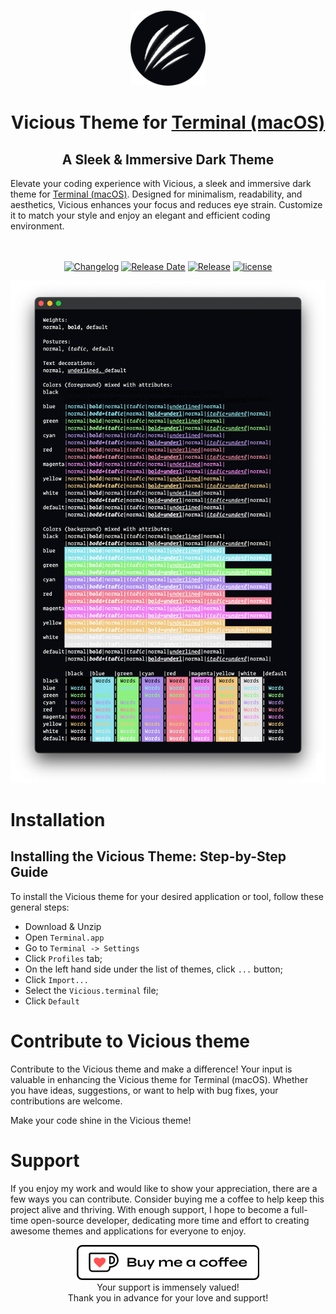 <br>
<p align="center">
<img width="120" height="120" src="assets/logo.png" alt="Vicious Logo">
</p>

<h1 align="center">
Vicious Theme for <a href="https://en.wikipedia.org/wiki/Terminal_(macOS)">Terminal (macOS)</a>
</h1>

<h2 align="center">
 A Sleek & Immersive Dark Theme
</h2>
Elevate your coding experience with Vicious, a sleek and immersive dark theme for <a href="https://en.wikipedia.org/wiki/Terminal_(macOS)">Terminal (macOS)</a>. Designed for minimalism, readability, and aesthetics, Vicious enhances your focus and reduces eye strain. Customize it to match your style and enjoy an elegant and efficient coding environment.
<br><br><br>
<div  align="center">

[![Changelog](https://img.shields.io/badge/dynamic/json?url=https%3A%2F%2Fraw.githubusercontent.com%2Fzaheralmajed%2Fvicious-theme-terminal%2Fmain%2Fpackage.json&query=version&style=flat&logo=github&logoColor=%23FBFCFC&label=changelog&labelColor=%2308090E&color=%23F1C981)](https://github.com/zaheralmajed/vicious-theme-terminal/blob/main/CHANGELOG.md)
[![Release Date](https://img.shields.io/badge/dynamic/json?url=https%3A%2F%2Fraw.githubusercontent.com%2Fzaheralmajed%2Fvicious-theme-terminal%2Fmain%2Fpackage.json&query=releasedDate&style=flat&logo=github&logoColor=%23FBFCFC&label=release%20date&labelColor=%2308090E&color=%23F19A81)](https://github.com/zaheralmajed/vicious-theme-terminal/releases/tag/1.0.1)
[![Release](https://img.shields.io/badge/dynamic/json?url=https%3A%2F%2Fraw.githubusercontent.com%2Fzaheralmajed%2Fvicious-theme-terminal%2Fmain%2Fpackage.json&query=%24.version&style=flat&logo=github&logoColor=%23FBFCFC&label=version&labelColor=%2308090E&color=%238BE3EB)](https://github.com/zaheralmajed/vicious-theme-terminal/releases/tag/1.0.1)
[![license](https://img.shields.io/badge/dynamic/json?url=https%3A%2F%2Fraw.githubusercontent.com%2Fzaheralmajed%2Fvicious-theme-terminal%2Fmain%2Fpackage.json&query=license&style=flat&logo=github&logoColor=%23FBFCFC&label=license&labelColor=%2308090E&color=%23BCF181)](https://github.com/zaheralmajed/vicious-theme-terminal/blob/main/LICENSE)

</div>
<p align="center">
<img  src="assets/screenshot.png" alt="Vicious Screenshot">
</p>

# Installation

## Installing the Vicious Theme: Step-by-Step Guide

To install the Vicious theme for your desired application or tool, follow these general steps:

- Download & Unzip
- Open `Terminal.app`
- Go to `Terminal -> Settings`
- Click `Profiles` tab;
- On the left hand side under the list of themes, click `...` button;
- Click `Import...`
- Select the `Vicious.terminal` file;
- Click `Default`

# Contribute to Vicious theme

Contribute to the Vicious theme and make a difference! Your input is valuable in enhancing the Vicious theme for Terminal (macOS). Whether you have ideas, suggestions, or want to help with bug fixes, your contributions are welcome.

Make your code shine in the Vicious theme!

# Support

If you enjoy my work and would like to show your appreciation, there are a few ways you can contribute.
Consider buying me a coffee to help keep this project alive and thriving. With enough support, I hope to become a full-time open-source developer, dedicating more time and effort to creating awesome themes and applications for everyone to enjoy.

<p align="center">
<a href='https://ko-fi.com/B0B0RB60R' target='_blank'><img height='56' style='border:0px;height:56px;' src='assets/donate.png' border='0' alt='Buy Me a Coffee at ko-fi.com' /></a>
<br>
Your support is immensely valued!<br>
Thank you in advance for your love and support!

</p>
